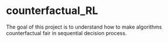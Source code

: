 # counterfactual_RL
The goal of this project is to understand how to make algorithms counterfactual fair in sequential decision process. 
